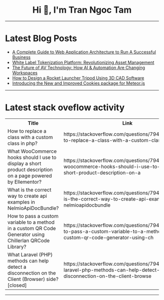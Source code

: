 <h1 align="center">Hi 👋, I'm Tran Ngoc Tam</h1>

---

# Latest Blog Posts 
<!-- BLOG-POST-LIST:START -->
- [A Complete Guide to Web Application Architecture to Run A Successful Business](https://dev.to/trretatechnolabs/a-complete-guide-to-web-application-architecture-to-run-a-successful-business-3l2i)
- [White Label Tokenization Platform: Revolutionizing Asset Management](https://dev.to/abijohn/white-label-tokenization-platform-revolutionizing-asset-management-25ip)
- [The Future of AV Technology: How AI &amp; Automation Are Changing Workspaces](https://dev.to/allwavesys/the-future-of-av-technology-how-ai-automation-are-changing-workspaces-38ek)
- [How to Design a Rocket Launcher Tripod Using 3D CAD Software](https://dev.to/julia970/how-to-design-a-rocket-launcher-tripod-using-3d-cad-software-2a8l)
- [Introducing the New and Improved Cookies package for Meteor.js](https://dev.to/smart_egg/introducing-the-new-and-improved-cookies-package-for-meteorjs-3pcj)
<!-- BLOG-POST-LIST:END -->

---

# Latest stack oveflow activity
<table>
  <tr><th>Title</th><th>Link</th></tr>
  <!-- STACKOVERFLOW:START --><tr><td>How to replace a class with a custom class in php?</td><td>https://stackoverflow.com/questions/79469412/how-to-replace-a-class-with-a-custom-class-in-php</td></tr><tr><td>What WooCommerce hooks should I use to display a short product description on a page powered by Ellementor?</td><td>https://stackoverflow.com/questions/79469282/what-woocommerce-hooks-should-i-use-to-display-a-short-product-description-on-a</td></tr><tr><td>What is the correct way to create api examples in NelmioApiDocBundle?</td><td>https://stackoverflow.com/questions/79469183/what-is-the-correct-way-to-create-api-examples-in-nelmioapidocbundle</td></tr><tr><td>How to pass a custom variable to a method in a custom QR Code Generator using Chillerlan QRCode Library?</td><td>https://stackoverflow.com/questions/79469040/how-to-pass-a-custom-variable-to-a-method-in-a-custom-qr-code-generator-using-ch</td></tr><tr><td>What Laravel &lpar;PHP&rpar; methods can help detect a disconnection on the Client &lpar;Browser&rpar; side? [closed]</td><td>https://stackoverflow.com/questions/79468759/what-laravel-php-methods-can-help-detect-a-disconnection-on-the-client-browse</td></tr><!-- STACKOVERFLOW:END -->
</table>

---


